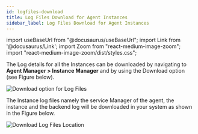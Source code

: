 ```yaml
---
id: logfiles-download
title: Log Files Download for Agent Instances
sidebar_label: Log Files Download for Agent Instances
---
```


import useBaseUrl from "@docusaurus/useBaseUrl";
import Link from '@docusaurus/Link';
import Zoom from "react-medium-image-zoom";
import "react-medium-image-zoom/dist/styles.css";

The Log details for all the Instances can be downloaded by navigating to **Agent Manager > Instance Manager** and by using the Download option (see Figure below).

  <div class="center">
    <Zoom>
      <img alt="Download option for Log Files" src={useBaseUrl('doc-images/admin-guide/admin-functions/integrate-bihub/log1new.jpg')}/>
    </Zoom>
  </div>

The Instance log files namely the service Manager of the agent, the instance and the backend log will be downloaded in your system as shown in the Figure below.

  <div class="center">
    <Zoom>
      <img alt="Download Log Files Location" src={useBaseUrl('doc-images/admin-guide/admin-functions/integrate-bihub/log2.png')}/>
    </Zoom>
  </div>
